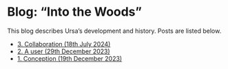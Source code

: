 # Blog: “Into the Woods”

This blog describes Ursa’s development and history. Posts are listed below.

* [3. Collaboration (18th July 2024)](<3. Collaboration/>)
* [2. A user (29th December 2023)](<2. A user/>)
* [1. Conception (19th December 2023)](<1. Conception/>)